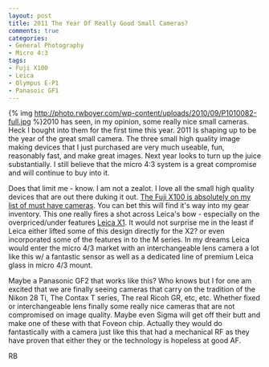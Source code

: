 ```yaml
---
layout: post
title: 2011 The Year Of Really Good Small Cameras?
comments: true
categories:
- General Photography
- Micro 4:3
tags:
- Fuji X100
- Leica
- Olympus E-P1
- Panasoic GF1
---
```

{% img http://photo.rwboyer.com/wp-content/uploads/2010/09/P1010082-full.jpg %}2010 has seen, in my opinion, some really nice small cameras. Heck I bought into them for the first time this year. 2011 Is shaping up to be the year of the great small camera. The three small high quality image making devices that I just purchased are very much useable, fun, reasonably fast, and make great images. Next year looks to turn up the juice substantially. I still believe that the micro 4:3 system is a great compromise and will continue to buy into it.

Does that limit me - know. I am not a zealot. I love all the small high quality devices that are out there duking it out. <a href="http://www.finepix-x100.com/">The Fuji X100 is absolutely on my list of must have cameras</a>. You can bet this will find it's way into my gear inventory. This one really fires a shot across Leica's bow - especially on the overpriced/under features <a href="http://www.amazon.com/gp/redirect.html?ie=UTF8&amp;location=http%3A%2F%2Fwww.amazon.com%2Fgp%2Foffer-listing%2FB002NX13QC%3Fie%3DUTF8%26ref_%3Dsr_1_1_olp%26qid%3D1284994749%26sr%3D8-1%26condition%3Dnew&amp;tag=rbde-20&amp;linkCode=ur2&amp;camp=1789&amp;creative=390957" target="_blank">Leica X1</a>. It would not surprise me in the least if Leica either lifted some of this design directly for the X2? or even incorporated some of the features in to the M series. In my dreams Leica would enter the micro 4/3 market with an interchangeable lens camera a lot like this w/ a fantastic sensor as well as a dedicated line of premium Leica glass in micro 4/3 mount.

Maybe a Panasonic GF2 that works like this? Who knows but I for one am excited that we are finally seeing cameras that carry on the tradition of the Nikon 28 Ti, The Contax T series, The real Ricoh GR, etc, etc. Whether fixed or interchangeable lens finally some really nice cameras that are not compromised on image quality. Maybe even Sigma will get off their butt and make one of these with that Foveon chip. Actually they would do fantastically with a camera just like this that had a mechanical RF as they have proven that either they or the technology is hopeless at good AF.

RB
